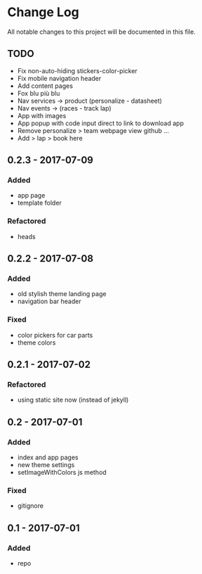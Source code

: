 # Change Log
All notable changes to this project will be documented in this file.

## TODO
- Fix non-auto-hiding stickers-color-picker
- Fix mobile navigation header
- Add content pages
- Fox blu più blu
- Nav services -> product (personalize - datasheet)
- Nav events -> (races - track lap)
- App with images
- App popup with code input direct to link to download app
- Remove personalize > team webpage view github ...
- Add > lap > book here

## 0.2.3 - 2017-07-09

### Added
- app page
- template folder

### Refactored
- heads

## 0.2.2 - 2017-07-08

### Added
- old stylish theme landing page
- navigation bar header

### Fixed
- color pickers for car parts
- theme colors

## 0.2.1 - 2017-07-02

### Refactored
- using static site now (instead of jekyll)

## 0.2 - 2017-07-01

### Added
- index and app pages
- new theme settings
- setImageWithColors js method

### Fixed
- gitignore

## 0.1 - 2017-07-01

### Added
- repo
